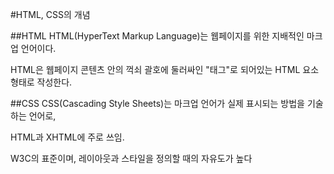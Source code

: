 #HTML, CSS의 개념

##HTML
HTML(HyperText Markup Language)는 웹페이지를 위한 지배적인 마크업 언어이다.

HTML은 웹페이지 콘텐츠 안의 꺽쇠 괄호에 둘러싸인 "태그"로 되어있는 HTML 요소 형태로 작성한다.

##CSS
CSS(Cascading Style Sheets)는 마크업 언어가 실제 표시되는 방법을 기술하는 언어로, 

HTML과 XHTML에 주로 쓰임. 

W3C의 표준이며, 레이아웃과 스타일을 정의할 때의 자유도가 높다
